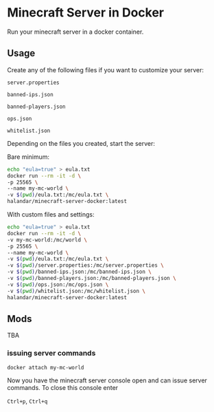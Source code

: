 # Minecraft Server in Docker

Run your minecraft server in a docker container.

## Usage

Create any of the following files if you want to customize your server:

`server.properties`

`banned-ips.json`

`banned-players.json`

`ops.json`

`whitelist.json`

Depending on the files you created, start the server:

Bare minimum:

```sh
echo "eula=true" > eula.txt
docker run --rm -it -d \
-p 25565 \
--name my-mc-world \
-v $(pwd)/eula.txt:/mc/eula.txt \
halandar/minecraft-server-docker:latest
```

With custom files and settings:

```sh
echo "eula=true" > eula.txt
docker run --rm -it -d \
-v my-mc-world:/mc/world \
-p 25565 \
--name my-mc-world \
-v $(pwd)/eula.txt:/mc/eula.txt \
-v $(pwd)/server.properties:/mc/server.properties \
-v $(pwd)/banned-ips.json:/mc/banned-ips.json \
-v $(pwd)/banned-players.json:/mc/banned-players.json \
-v $(pwd)/ops.json:/mc/ops.json \
-v $(pwd)/whitelist.json:/mc/whitelist.json \
halandar/minecraft-server-docker:latest
```

## Mods

TBA

### issuing server commands

`docker attach my-mc-world`

Now you have the minecraft server console open and can issue server commands.
To close this console enter

`Ctrl+p`, `Ctrl+q`
